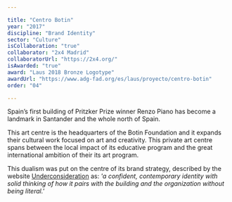```yaml
---

title: "Centro Botin"
year: "2017"
discipline: "Brand Identity"
sector: "Culture"
isCollaboration: "true"
collaborator: "2x4 Madrid"
collaboratorUrl: "https://2x4.org/"
isAwarded: "true"
award: "Laus 2018 Bronze Logotype"
awardUrl: "https://www.adg-fad.org/es/laus/proyecto/centro-botin"
order: "04"

---
```


Spain’s first building of Pritzker Prize winner Renzo Piano has become a landmark in Santander and the whole north of Spain. 

This art centre is the headquarters of the Botin Foundation and it expands their cultural work focused on art and creativity. This private art centre spans between the local impact of its educative program and the great international ambition of their its art program. 

This dualism was put on the centre of its brand strategy, described by the website [Underconsideration](https://www.underconsideration.com/brandnew/archives/new_logo_and_identity_for_centro_botin_by_2x4.php "Brand New, Underconsideration's blog on corporate and brand identity") as: *'a confident, contemporary identity with solid thinking of how it pairs with the building and the organization without being literal.'*